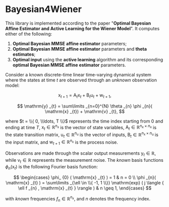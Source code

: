 # Bayesian4Wiener  
This library is implemented according to the paper "__Optimal Bayesian Affine Estimator and Active Learning for the Wiener Model__". It computes either of the following:  
  1) __Optimal Bayesian MMSE affine estimator__ parameters;
  2) __Optimal Bayesian MMSE affine estimator__ parameters and __theta estimates__;  
  3) __Optimal input__ using the __active learning__ algorithm and its corresponding __optimal Bayesian MMSE affine estimator__ parameters.
     
Consider a known discrete-time linear time-varying dynamical system where the states at time $t$ are observed through an _unknown_ observation model:

$$
\mathrm{x} _{t+1} = \mathrm{A} _{t} \mathrm{x} _{t} + \mathrm{B} _{t} \mathrm{u} _{t} + \mathrm{w} _{t+1},
$$

$$
\mathrm{y} _{t} = \sum\limits _{n=0}^{N} \theta _{n} \phi _{n}( \mathrm{x} _{t}) + \mathrm{v} _{t},
$$

where $t = \\{ 0, \\ldots, T \\}$ represents the time index starting from $0$ and ending at time $T$, $\mathrm{x} _{t} \in \mathbb{R} ^{n _{\mathrm{x}}}$ is the vector of state variables, $\mathrm{A} _{t} \in \mathbb{R} ^{n _{\mathrm{x}} \times n _{\mathrm{x}} }$ is the state transition matrix, $\mathrm{u} _{t} \in \mathbb{R} ^{n _{\mathrm{u}}}$ is the vector of inputs, $\mathrm{B} _{t} \in \mathbb{R} ^{n _{\mathrm{x}} \times n _{\mathrm{u}}}$ is the input matrix, and $\mathrm{w} _{t+1} \in \mathbb{R} ^{n _{\mathrm{x}}}$ is the process noise. 

Observations are made through the scalar output measurements $\mathrm{y} _{t} \in \mathbb{R}$, while $\mathrm{v} _{t} \in \mathbb{R}$ represents the measurement noise. The _known_ basis functions $\phi _{n}( \mathrm{x} _{t})$ is the following Fourier basis function:

$$ 
\begin{cases}
\phi_ {0} ( \mathrm{x} _{t} ) = 1 & n = 0 \\
\phi _{n}( \mathrm{x} _{t} ) = \sum\limits _{\ell \in \\{ -1, 1 \\}} \mathrm{exp} ( j \langle { \ell f _{n} , \mathrm{x} _{t} } \rangle ) & n \geq 1,
\end{cases}
$$

with _known_ frequencies $f _{n} \in \mathbb{R} ^{n _{\mathrm{x}}}$, and $n$ denotes the frequency index.
